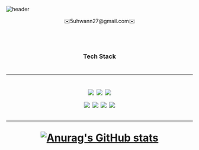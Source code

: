 ![header](https://capsule-render.vercel.app/api?type=soft&color=2f91e9&height=150&section=header&text=5uhwann&fontSize=90&fontColor=ffffff)

<div align="center">
<p>✉️5uhwann27@gmail.com✉️<p>
<br>
<br>
<h3>Tech Stack<h1>
<hr>
<img src="https://img.shields.io/badge/Java-FF9900?style=for-the-badge&logo=Java&logoColor=white"/>
<img src="https://img.shields.io/badge/Spring-6DB33F?style=for-the-badge&logo=Spring&logoColor=white"/>
<img src="https://img.shields.io/badge/Spring Boot-6DB33F?style=for-the-badge&logo=SpringBoot&logoColor=white"/>
<br>
<img src="https://img.shields.io/badge/HTML-E34F26?style=for-the-badge&logo=HTML5&logoColor=white"/>
<img src="https://img.shields.io/badge/CSS-1572B6?style=for-the-badge&logo=CSS3&logoColor=white"/>
<img src="https://img.shields.io/badge/JavaScript-F7DF1E?style=for-the-badge&logo=JavaScript&logoColor=white"/>
<img src="https://img.shields.io/badge/React-3776AB?style=for-the-badge&logo=React&logoColor=white"/>
<br>
<hr>

[![Anurag's GitHub stats](https://github-readme-stats.vercel.app/api?username=5uhwann&show_icons=true)](https://github.com/anuraghazra/github-readme-stats)
</div>
<br>
